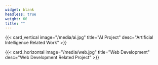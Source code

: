 ```yaml
---
widget: blank
headless: true
weight: 60
title: ""
---
```


{{< card_vertical image="/media/ai.jpg" title="AI Project" desc="Artificial Intelligence Related Work" >}}

{{< card_horizontal image="/media/web.jpg" title="Web Development" desc="Web Development Related Project" >}}
